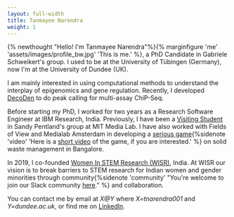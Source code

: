 ```yaml
---
layout: full-width
title: Tanmayee Narendra
weight: 1
---
```

{% newthought "Hello! I'm Tanmayee Narendra"%}{% marginfigure 'me' 'assets/images/profile_bw.jpg' 'This is me.' %}, a PhD Candidate in Gabriele Schweikert's group. I used to be at the University of Tübingen (Germany), now I'm at the University of Dundee (UK). 

I am mainly interested in using computational methods to understand the interplay of epigenomics and gene regulation. Recently, I developed [DecoDen](https://github.com/ntanmayee/DecoDen) to do peak calling for multi-assay ChiP-Seq.

Before starting my PhD, I worked for two years as a Research Software Engineer at IBM Research, India. Previously, I have been a [Visiting Student](https://www.media.mit.edu/people/tanmayee/overview/) in Sandy Pentland's group at MIT Media Lab. I have also worked with Fields of View and Medialab Amsterdam in developing a [serious game](http://fieldsofview.in/projects/rubbish/){%sidenote 'video' 'Here is a [short video](https://www.youtube.com/watch?v=rhKCXakQbIk) of the game, if you are interested.' %} on solid waste management in Bangalore.

In 2019, I co-founded [Women In STEM Research (WISR)](https://twitter.com/wisrindia), India. At WISR our vision is to break barriers to STEM research for Indian women and gender minorities through community{%sidenote 'community' "You're welcome to join our Slack community [here](https://join.slack.com/t/wisr-chat/shared_invite/zt-uxta1lti-cALZ_5Twr54PApGeUce8aw)." %} and collaboration.

You can contact me by email at *X@Y* where *X=tnarendra001* and *Y=dundee.ac.uk*, or find me on [LinkedIn](https://www.linkedin.com/in/tanmayeenarendra/).
